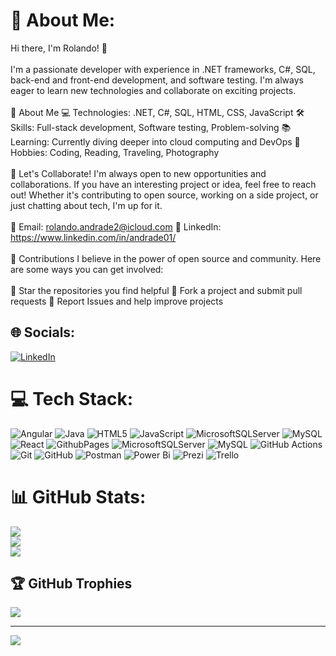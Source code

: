 # 💫 About Me:
Hi there, I'm Rolando! 👋<br><br> I'm a passionate developer with experience in .NET frameworks, C#, SQL, back-end and front-end development, and software testing. I'm always eager to learn new technologies and collaborate on exciting projects.<br><br>🌟 About Me 💻 Technologies: .NET, C#, SQL, HTML, CSS, JavaScript 🛠️ Skills: Full-stack development, Software testing, Problem-solving 📚 Learning: Currently diving deeper into cloud computing and DevOps 🎨 Hobbies: Coding, Reading, Traveling, Photography<br><br>🤝 Let's Collaborate! I'm always open to new opportunities and collaborations. If you have an interesting project or idea, feel free to reach out! Whether it's contributing to open source, working on a side project, or just chatting about tech, I'm up for it.<br><br>📧 Email: rolando.andrade2@icloud.com 💼 LinkedIn: https://www.linkedin.com/in/andrade01/<br><br>🌱 Contributions I believe in the power of open source and community. Here are some ways you can get involved:<br><br>🌟 Star the repositories you find helpful 🍴 Fork a project and submit pull requests 📝 Report Issues and help improve projects


## 🌐 Socials:
[![LinkedIn](https://img.shields.io/badge/LinkedIn-%230077B5.svg?logo=linkedin&logoColor=white)](https://linkedin.com/in/https://www.linkedin.com/in/andrade01/) 

# 💻 Tech Stack:
![Angular](https://img.shields.io/badge/angular-%23DD0031.svg?style=for-the-badge&logo=angular&logoColor=white) ![Java](https://img.shields.io/badge/java-%23ED8B00.svg?style=for-the-badge&logo=openjdk&logoColor=white) ![HTML5](https://img.shields.io/badge/html5-%23E34F26.svg?style=for-the-badge&logo=html5&logoColor=white) ![JavaScript](https://img.shields.io/badge/javascript-%23323330.svg?style=for-the-badge&logo=javascript&logoColor=%23F7DF1E) ![MicrosoftSQLServer](https://img.shields.io/badge/Microsoft%20SQL%20Server-CC2927?style=for-the-badge&logo=microsoft%20sql%20server&logoColor=white) ![MySQL](https://img.shields.io/badge/mysql-4479A1.svg?style=for-the-badge&logo=mysql&logoColor=white) ![React](https://img.shields.io/badge/react-%2320232a.svg?style=for-the-badge&logo=react&logoColor=%2361DAFB) ![GithubPages](https://img.shields.io/badge/github%20pages-121013?style=for-the-badge&logo=github&logoColor=white) ![MicrosoftSQLServer](https://img.shields.io/badge/Microsoft%20SQL%20Server-CC2927?style=for-the-badge&logo=microsoft%20sql%20server&logoColor=white) ![MySQL](https://img.shields.io/badge/mysql-4479A1.svg?style=for-the-badge&logo=mysql&logoColor=white) ![GitHub Actions](https://img.shields.io/badge/github%20actions-%232671E5.svg?style=for-the-badge&logo=githubactions&logoColor=white) ![Git](https://img.shields.io/badge/git-%23F05033.svg?style=for-the-badge&logo=git&logoColor=white) ![GitHub](https://img.shields.io/badge/github-%23121011.svg?style=for-the-badge&logo=github&logoColor=white) ![Postman](https://img.shields.io/badge/Postman-FF6C37?style=for-the-badge&logo=postman&logoColor=white) ![Power Bi](https://img.shields.io/badge/power_bi-F2C811?style=for-the-badge&logo=powerbi&logoColor=black) ![Prezi](https://img.shields.io/badge/Prezi-%23000000.svg?style=for-the-badge&logo=Prezi&logoColor=white) ![Trello](https://img.shields.io/badge/Trello-%23026AA7.svg?style=for-the-badge&logo=Trello&logoColor=white)
# 📊 GitHub Stats:
![](https://github-readme-stats.vercel.app/api?username=rolandoandrad3&theme=dark&hide_border=false&include_all_commits=false&count_private=false)<br/>
![](https://github-readme-streak-stats.herokuapp.com/?user=rolandoandrad3&theme=dark&hide_border=false)<br/>
![](https://github-readme-stats.vercel.app/api/top-langs/?username=rolandoandrad3&theme=dark&hide_border=false&include_all_commits=false&count_private=false&layout=compact)

## 🏆 GitHub Trophies
![](https://github-profile-trophy.vercel.app/?username=rolandoandrad3&theme=radical&no-frame=false&no-bg=true&margin-w=4)

---
[![](https://visitcount.itsvg.in/api?id=rolandoandrad3&icon=0&color=0)](https://visitcount.itsvg.in)

<!-- Proudly created with GPRM ( https://gprm.itsvg.in ) -->
